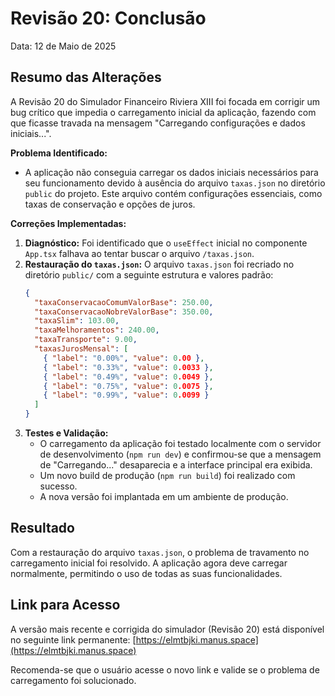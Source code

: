 # Revisão 20: Conclusão

Data: 12 de Maio de 2025

## Resumo das Alterações

A Revisão 20 do Simulador Financeiro Riviera XIII foi focada em corrigir um bug crítico que impedia o carregamento inicial da aplicação, fazendo com que ficasse travada na mensagem "Carregando configurações e dados iniciais...".

**Problema Identificado:**

*   A aplicação não conseguia carregar os dados iniciais necessários para seu funcionamento devido à ausência do arquivo `taxas.json` no diretório `public` do projeto. Este arquivo contém configurações essenciais, como taxas de conservação e opções de juros.

**Correções Implementadas:**

1.  **Diagnóstico:** Foi identificado que o `useEffect` inicial no componente `App.tsx` falhava ao tentar buscar o arquivo `/taxas.json`.
2.  **Restauração do `taxas.json`:** O arquivo `taxas.json` foi recriado no diretório `public/` com a seguinte estrutura e valores padrão:
    ```json
    {
      "taxaConservacaoComumValorBase": 250.00,
      "taxaConservacaoNobreValorBase": 350.00,
      "taxaSlim": 103.00,
      "taxaMelhoramentos": 240.00,
      "taxaTransporte": 9.00,
      "taxasJurosMensal": [
        { "label": "0.00%", "value": 0.00 },
        { "label": "0.33%", "value": 0.0033 },
        { "label": "0.49%", "value": 0.0049 },
        { "label": "0.75%", "value": 0.0075 },
        { "label": "0.99%", "value": 0.0099 }
      ]
    }
    ```
3.  **Testes e Validação:**
    *   O carregamento da aplicação foi testado localmente com o servidor de desenvolvimento (`npm run dev`) e confirmou-se que a mensagem de "Carregando..." desaparecia e a interface principal era exibida.
    *   Um novo build de produção (`npm run build`) foi realizado com sucesso.
    *   A nova versão foi implantada em um ambiente de produção.

## Resultado

Com a restauração do arquivo `taxas.json`, o problema de travamento no carregamento inicial foi resolvido. A aplicação agora deve carregar normalmente, permitindo o uso de todas as suas funcionalidades.

## Link para Acesso

A versão mais recente e corrigida do simulador (Revisão 20) está disponível no seguinte link permanente:
[https://elmtbjki.manus.space](https://elmtbjki.manus.space)

Recomenda-se que o usuário acesse o novo link e valide se o problema de carregamento foi solucionado.
